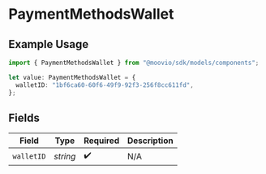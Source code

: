 # PaymentMethodsWallet

## Example Usage

```typescript
import { PaymentMethodsWallet } from "@moovio/sdk/models/components";

let value: PaymentMethodsWallet = {
  walletID: "1bf6ca60-60f6-49f9-92f3-256f8cc611fd",
};
```

## Fields

| Field              | Type               | Required           | Description        |
| ------------------ | ------------------ | ------------------ | ------------------ |
| `walletID`         | *string*           | :heavy_check_mark: | N/A                |